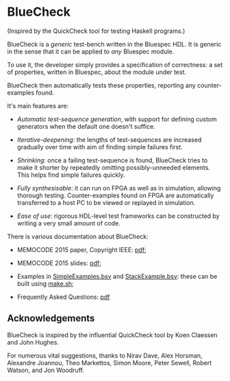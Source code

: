 BlueCheck
=========

(Inspired by the QuickCheck tool for testing Haskell programs.)

BlueCheck is a *generic* test-bench written in the Bluespec HDL.  It
is generic in the sense that it can be applied to *any* Bluespec module.

To use it, the developer simply provides a specification of
correctness: a set of properties, written in Bluespec, about the
module under test.

BlueCheck then automatically tests these properties, reporting any
counter-examples found.

It's main features are:

  * *Automatic test-sequence generation*, with support for defining
    custom generators when the default one doesn't suffice.

  * *Iterative-deepening*: the lengths of test-sequences are increased
    gradually over time with aim of finding simple failures first.

  * *Shrinking*: once a failing test-sequence is found, BlueCheck tries
    to make it shorter by repeatedly omitting possibly-unneeded
    elements.  This helps find simple failures quickly.

  * *Fully synthesisable*: it can run on FPGA as well as in simulation,
    allowing thorough testing.  Counter-examples found on FPGA are
    automatically transferred to a host PC to be viewed or replayed
    in simulation.

  * *Ease of use*: rigorous HDL-level test frameworks can be
    constructed by writing a very small amount of code.

There is various documentation about BlueCheck:

* MEMOCODE 2015 paper, Copyright IEEE: [pdf](https://github.com/CTSRD-CHERI/bluecheck/raw/master/bluecheck.pdf);

* MEMOCODE 2015 slides: [pdf](https://github.com/CTSRD-CHERI/bluecheck/raw/master/slides.pdf);

* Examples in
[SimpleExamples.bsv](SimpleExamples.bsv) and
[StackExample.bsv](StackExample.bsv): these can be built using
[make.sh](make.sh);

* Frequently Asked Questions: [pdf](https://github.com/CTSRD-CHERI/bluecheck/raw/master/FAQ.pdf)

Acknowledgements
---------------

BlueCheck is inspired by the influential QuickCheck tool by Koen
Claessen and John Hughes.

For numerous vital suggestions, thanks to Nirav Dave, Alex Horsman,
Alexandre Joannou, Theo Markettos, Simon Moore, Peter Sewell, Robert
Watson, and Jon Woodruff.

